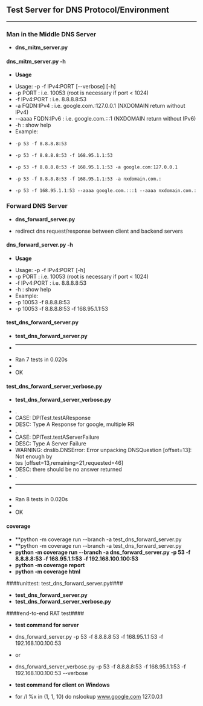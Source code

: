 ## Test Server for DNS Protocol/Environment ##
-----

### Man in the Middle DNS Server ###
- **dns_mitm_server.py**

#### dns_mitm_server.py -h ####
- **Usage**
 + Usage: -p <PORT>  -f IPv4:PORT  [--verbose]  [-h]
 +  -p PORT      : i.e. 10053 (root is necessary if port < 1024)
 +  -f IPv4:PORT : i.e. 8.8.8.8:53
 +  -a FQDN:IPv4 : i.e. google.com.:127.0.0.1 (NXDOMAIN return without IPv4)
 +  --aaaa FQDN:IPv6 : i.e. google.com.:::1 (NXDOMAIN return without IPv6)
 +  -h           : show help
 + Example:
 +     -p 53 -f 8.8.8.8:53
 +     -p 53 -f 8.8.8.8:53 -f 168.95.1.1:53
 +     -p 53 -f 8.8.8.8:53 -f 168.95.1.1:53 -a google.com:127.0.0.1
 +     -p 53 -f 8.8.8.8:53 -f 168.95.1.1:53 -a nxdomain.com.:
 +     -p 53 -f 168.95.1.1:53 --aaaa google.com.:::1 --aaaa nxdomain.com.:


### Forward DNS Server ###
- **dns_forward_server.py**
 + redirect dns request/response between client and backend servers


#### dns_forward_server.py -h ####
- **Usage**
 + Usage: -p <PORT>  -f IPv4:PORT  [-h]
 +   -p PORT      : i.e. 10053 (root is necessary if port < 1024)
 +   -f IPv4:PORT : i.e. 8.8.8.8:53
 +   -h           : show help
 + Example:
 +   -p 10053 -f 8.8.8.8:53
 +   -p 10053 -f 8.8.8.8:53 -f 168.95.1.1:53


#### test_dns_forward_server.py ####
- **test_dns_forward_server.py**
 + ----------------------------------------------------------------------
 + Ran 7 tests in 0.020s
 +
 + OK

#### test_dns_forward_server_verbose.py ####
- **test_dns_forward_server_verbose.py**
 + .
 + CASE: DPITest.testAResponse
 + DESC: Type A Response for google, multiple RR
 + .
 + CASE: DPITest.testAServerFailure
 + DESC: Type A Server Failure
 + WARNING: dnslib.DNSError: Error unpacking DNSQuestion [offset=13]: Not enough by
 + tes [offset=13,remaining=21,requested=46]
 + DESC: there should be no answer returned
 + .
 + ----------------------------------------------------------------------
 + Ran 8 tests in 0.020s
 + 
 + OK

#### coverage ####
- **python -m coverage run --branch -a test_dns_forward_server.py
- **python -m coverage run --branch -a test_dns_forward_server.py
- **python -m coverage run --branch -a dns_forward_server.py -p 53 -f 8.8.8.8:53 -f 168.95.1.1:53 -f 192.168.100.100:53**
- **python -m coverage report** 
- **python -m coverage html**


####unittest: test_dns_forward_server.py####
- **test_dns_forward_server.py**
- **test_dns_forward_server_verbose.py**


####end-to-end RAT test####
- **test command for server**
 + dns_forward_server.py -p 53 -f 8.8.8.8:53 -f 168.95.1.1:53 -f 192.168.100.100:53
 - or
 + dns_forward_server_verbose.py -p 53 -f 8.8.8.8:53 -f 168.95.1.1:53 -f 192.168.100.100:53 --verbose
- **test command for client on Windows**
 + for /l %x in (1, 1, 10) do nslookup www.google.com 127.0.0.1
